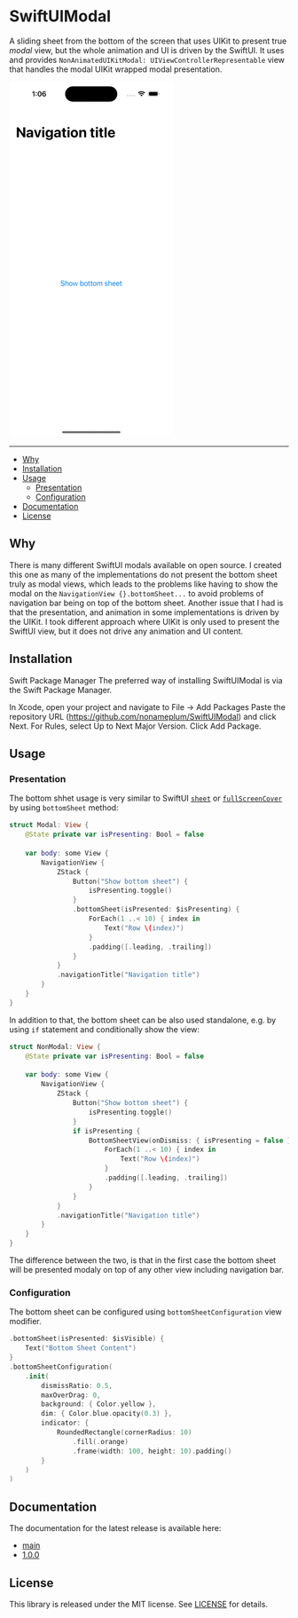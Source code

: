# SwiftUIModal

A sliding sheet from the bottom of the screen that uses UIKit to present true *modal* view, but the whole animation and UI is driven by the SwiftUI.
It uses and provides `NonAnimatedUIKitModal: UIViewControllerRepresentable` view that handles the modal UIKit wrapped modal presentation.

![modal presentation](Sources/SwiftUIModal/Documentation.docc/modal_presentation.gif)

---

- [Why](#why)
- [Installation](#installation)
- [Usage](#usage)
  - [Presentation](#presentation)
  - [Configuration](#configuration)
- [Documentation](#documentation)
- [License](#license)

## Why

There is many different SwiftUI modals available on open source.
I created this one as many of the implementations do not present the bottom sheet truly as modal views, 
which leads to the problems like having to show the modal on the `NavigationView {}.bottomSheet...` 
to avoid problems of navigation bar being on top of the bottom sheet.
Another issue that I had is that the presentation, and animation in some implementations is driven by the UIKit.
I took different approach where UIKit is only used to present the SwiftUI view, but it does not drive any animation and UI content.
 
## Installation

Swift Package Manager
The preferred way of installing SwiftUIModal is via the Swift Package Manager.

In Xcode, open your project and navigate to File → Add Packages
Paste the repository URL (https://github.com/nonameplum/SwiftUIModal) and click Next.
For Rules, select Up to Next Major Version.
Click Add Package.

## Usage

### Presentation

The bottom shhet usage is very similar to SwiftUI [`sheet`](https://developer.apple.com/documentation/SwiftUI/View/sheet(isPresented:onDismiss:content:)) or [`fullScreenCover`](https://developer.apple.com/documentation/swiftui/view/fullscreencover(ispresented:ondismiss:content:)) by using `bottomSheet` method:

```swift
struct Modal: View {
    @State private var isPresenting: Bool = false

    var body: some View {
        NavigationView {
            ZStack {
                Button("Show bottom sheet") {
                    isPresenting.toggle()
                }
                .bottomSheet(isPresented: $isPresenting) {
                    ForEach(1 ..< 10) { index in
                        Text("Row \(index)")
                    }
                    .padding([.leading, .trailing])
                }
            }
            .navigationTitle("Navigation title")
        }
    }
}
```

In addition to that, the bottom sheet can be also used standalone, e.g. by using `if` statement and conditionally show the view:

```swift
struct NonModal: View {
    @State private var isPresenting: Bool = false

    var body: some View {
        NavigationView {
            ZStack {
                Button("Show bottom sheet") {
                    isPresenting.toggle()
                }
                if isPresenting {
                    BottomSheetView(onDismiss: { isPresenting = false }) {
                        ForEach(1 ..< 10) { index in
                            Text("Row \(index)")
                        }
                        .padding([.leading, .trailing])
                    }
                }
            }
            .navigationTitle("Navigation title")
        }
    }
}
```

The difference between the two, is that in the first case the bottom sheet will be presented modaly on top of any other view including navigation bar.

### Configuration

The bottom sheet can be configured using `bottomSheetConfiguration` view modifier.

```swift
.bottomSheet(isPresented: $isVisible) {
    Text("Bottom Sheet Content")
}
.bottomSheetConfiguration(
    .init(
        dismissRatio: 0.5,
        maxOverDrag: 0,
        background: { Color.yellow },
        dim: { Color.blue.opacity(0.3) },
        indicator: {
            RoundedRectangle(cornerRadius: 10)
                .fill(.orange)
                .frame(width: 100, height: 10).padding()
        }
    )
)
```

## Documentation

The documentation for the latest release is available here:

* [main](https://nonameplum.github.io/SwiftUIModal/main/documentation/swiftuimodal/)
* [1.0.0](https://nonameplum.github.io/SwiftUIModal/1.0.0/documentation/swiftuimodal/)

## License

This library is released under the MIT license. See [LICENSE](LICENSE.md) for details.